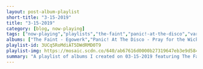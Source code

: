 ```yaml
---
layout: post-album-playlist
short-title: "3-15-2019"
title: "3-15-2019"
category: [blog, now-playing]
tags: ["now-playing","playlists","the-faint","panic!-at-the-disco","various-artists","various-artists","man-or-astro-man?","los-tiki-phantoms","ty-segall","ty-segall,-white-fence","less-than-jake","andrew-bird","various-artists","jenny-lewis","local-natives","local-natives","local-natives","local-natives","andy-timmons","dan-deacon","they-might-be-giants","ramones"]
albums: ["The Faint - Egowerk","Panic! At The Disco - Pray for the Wicked","Various Artists - Fight the Good Fight","Various Artists - More Winter Lives","Man Or Astro-Man? - Experiment Zero","Los Tiki Phantoms - Aventuras en Celuloide","Ty Segall - Fudge Sandwich","Ty Segall, White Fence - Joy","Less Than Jake - Sound the Alarm","Andrew Bird - My Finest Work Yet","Various Artists - Nothing Happens","Jenny Lewis - On the Line","Local Natives - I Saw You Close Your Eyes","Local Natives - The Only Heirs","Local Natives - When Am I Gonna Lose You / Café Amarillo","Local Natives - Sunlit Youth","Andy Timmons - The Spoken and the Unspoken","Dan Deacon - Gliss Riffer","They Might Be Giants - Flood","Ramones - Adios Amigos"]
playlist-id: 3UCq5RoMdiAT5DWdRMD0T9
playlist-img: https://mosaic.scdn.co/640/ab67616d0000b27319647eb3e9d584b0b484b34fab67616d0000b27380a9e5d61144fec0a34cb0c6ab67616d0000b273c5148520a59be191eea16989ab67616d0000b273c9c292d93a9d27c4762cb559
summary: "A playlist of albums I created on 03-15-2019 featuring The Faint, Panic! At The Disco, Various Artists, Various Artists, Man Or Astro-Man?, Los Tiki Phantoms, Ty Segall, Ty Segall, White Fence, Less Than Jake, Andrew Bird, Various Artists, Jenny Lewis, Local Natives, Local Natives, Local Natives, Local Natives, Andy Timmons, Dan Deacon, They Might Be Giants, and Ramones"
---
```

